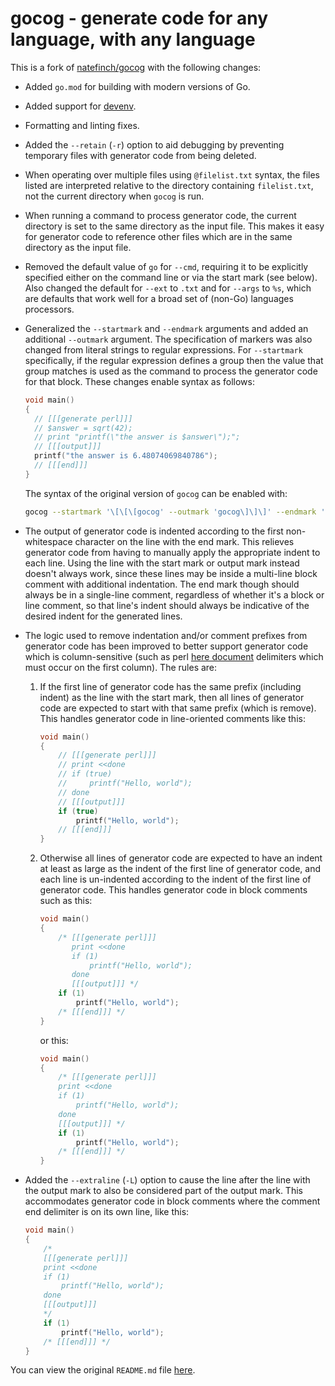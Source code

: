 # gocog - generate code for any language, with any language

This is a fork of [natefinch/gocog](https://github.com/natefinch/gocog) with the following changes:

* Added `go.mod` for building with modern versions of Go.

* Added support for [devenv](https://devenv.sh).

* Formatting and linting fixes.

* Added the `--retain` (`-r`) option to aid debugging by preventing temporary files
  with generator code from being deleted.

* When operating over multiple files using `@filelist.txt` syntax, the files listed
  are interpreted relative to the directory containing `filelist.txt`, not the current
  directory when `gocog` is run.

* When running a command to process generator code, the current directory is set to
  the same directory as the input file.  This makes it easy for generator code to
  reference other files which are in the same directory as the input file.
  
* Removed the default value of `go` for `--cmd`, requiring it to be explicitly specified 
  either on the command line or via the start mark (see below).  Also changed the default
  for `--ext` to `.txt` and for `--args` to `%s`, which are defaults that work well for
  a broad set of (non-Go) languages processors.

* Generalized the `--startmark` and `--endmark` arguments and added an additional `--outmark`
  argument.  The specification of markers was also changed from literal strings to regular
  expressions.  For `--startmark` specifically, if the regular expression defines a group
  then the value that group matches is used as the command to process the generator code
  for that block.  These changes enable syntax as follows:
  ```c
  void main()
  {
    // [[[generate perl]]]
    // $answer = sqrt(42);
    // print "printf(\"the answer is $answer\");";
    // [[[output]]]
    printf("the answer is 6.48074069840786");
    // [[[end]]]
  }
  ```
  The syntax of the original version of `gocog` can be enabled with:
  ```sh
  gocog --startmark '\[\[\[gocog' --outmark 'gocog\]\]\]' --endmark '\[\[\[end\]\]\]'
  ```

* The output of generator code is indented according to the first non-whitespace character
  on the line with the end mark.  This relieves generator code from having to manually
  apply the appropriate indent to each line.  Using the line with the start mark or 
  output mark instead doesn't always work, since these lines may be inside a multi-line
  block comment with additional indentation.  The end mark though should always be in a
  single-line comment, regardless of whether it's a block or line comment, so that line's
  indent should always be indicative of the desired indent for the generated lines.

* The logic used to remove indentation and/or comment prefixes from generator code has
  been improved to better support generator code which is column-sensitive (such as perl
  [here document](https://en.wikipedia.org/wiki/Here_document) delimiters which must
  occur on the first column).  The rules are:

  1. If the first line of generator code has the same prefix (including indent) as the line
     with the start mark, then all lines of generator code are expected to start with that
     same prefix (which is remove).  This handles generator code in line-oriented comments
     like this:
     ```cpp
     void main()
     {
         // [[[generate perl]]]
         // print <<done
         // if (true)
         //     printf("Hello, world");
         // done
         // [[[output]]]
         if (true)
             printf("Hello, world");
         // [[[end]]]
     }
     ```

  2. Otherwise all lines of generator code are expected to have an indent at least as large
     as the indent of the first line of generator code, and each line is un-indented according
     to the indent of the first line of generator code.  This handles generator code in block
     comments such as this:
     ```c
     void main()
     {
         /* [[[generate perl]]]
            print <<done
            if (1)
                printf("Hello, world");
            done
            [[[output]]] */
         if (1)
             printf("Hello, world");
         /* [[[end]]] */
     }
     ```
     or this:
     ```c
     void main()
     {
         /* [[[generate perl]]]
         print <<done
         if (1)
             printf("Hello, world");
         done
         [[[output]]] */
         if (1)
             printf("Hello, world");
         /* [[[end]]] */
     }
     ```

* Added the `--extraline` (`-L`) option to cause the line after the line with the output
  mark to also be considered part of the output mark.  This accommodates generator code
  in block comments where the comment end delimiter is on its own line, like this:
  ```c
  void main()
  {
      /*
      [[[generate perl]]]
      print <<done
      if (1)
          printf("Hello, world");
      done
      [[[output]]]
      */
      if (1)
          printf("Hello, world");
      /* [[[end]]] */
  }
  ```

You can view the original `README.md` file [here](../README.md).
